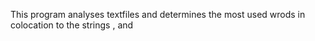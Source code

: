 This program analyses textfiles and determines the most used wrods in colocation to the strings <NO>, <No> and <no>
